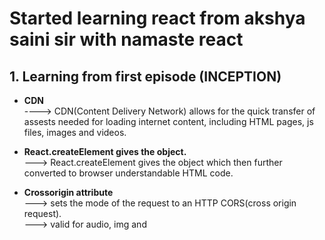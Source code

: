 # Started learning react from akshya saini sir with namaste react
## 1. Learning from first episode (INCEPTION)
+ **CDN** <br>
          ----> CDN(Content Delivery Network) allows for the quick transfer of assests needed for loading internet content, including HTML pages, js files, images and videos. <br>

+ **React.createElement gives the object.**<br>
 ---> React.createElement gives the object which then further converted to browser understandable HTML code.

+ **Crossorigin attribute**<br>
 ---> sets the mode of the request to an HTTP CORS(cross origin request).<br>
 ---> valid for audio, img and <script> etc tags.

+ **Library vs framework**<br>
  ---> Library can be applied to the small portion of the page.<br>
  ---> Framework comes with the load, can't be applied to specific part of the page.<br>
  <br>
  
## 2. Learning from second episode (Ignite Your App)

+ **NPM** <br>
      ---> NPM doesn't stand for Node Package Manager, it's actually a package manager.<br>
  
+ **Package.json**<br>
    ---> package.json is a configuration file for npm.<br>
    ---> package.json file keeps track of all the packages/dependencies which are installed.<br>
  
+ **dev dependencies vs normal dependencies**<br>
   ---> package is installed as **dev dependencies** when we want to use package for development and testing purpose.<br>
   ---> package is installed as **normal dependencies** for production purpose.<br>

+ **Parcel, webpack, vite are the bundler which powers our app**<br>

+ **caret(^) and tilde(-)**<br>
    ---> Caret(^) will update the minor version of the packages.<br>
    ---> Tilde(-) will install the major version.<br>

+ **Package-lock.json**<br>
    ---> keeps track of excat versions of packages/dependencies also keeps the track of all the transitive dependencies.<br>
  
+ **Transitive dependencies**<br>
    ---> Dependencies having their own dependencies this dependencies have their own dependencies.<br>
    
+ **node_module**<br>
    ---> Contains the codes of all the dependencies which are mentioned in package.json file.<br>
  
+ **npx: To execute a package**<br>
+ **npm: To install a package**<br>

+ **npx parcel file.html (start our app)**<br>

+ **<script type="module">**<br>
   ---> script will consider js as module not as normal script.<br>
   ---> which will allow use to seperate/breake code into multiple files.<br>
+ **Role of parcel(working of parcel)**<br>
    ---> **HMR(Hot Module Replacement)**: automatically refresh the page after saving the file.<br>
    ---> **File watching algorithm** (written in c++).<br>
    ---> **Caching**<br>
    ---> **Image optimisation**<br>
    ---> **Minification/compression** remove extra spaces etc.<br>
    ---> **Bundling all the files**<br>
    ---> **Consistent hashing**<br>
    ---> **Code splitting**<br>
    ---> **Differential bundling** support older browser.<br>
    ---> **Diagnostic** <br>
    ---> **Bettor error handling** <br>
    ---> **tree shaking** removes unused code. <br>
    
+ **dist folder**
    ---> when app is live what we see on page comes from dist folder.

+ **browserlist**<br>
    ---> To make our app compatible to older browser version.<br>
    ---> example: "browserlist":[
                "last 2 chrome version",
                "last 2 safari version"
               ]

## 3. Learning form third episode(Laying the foundation)

+ **script in package.json**<br>
     ---> "script" : { "start": "parcel index.html",
                       "build" : "parcel build index.html"
  }
     ---> now i can run the project by just **npm run start**

+ **JSX is not the part of react**

+ **JSX is not html in js**

+ **JSX is html like syntax**

+ **babel transpiles/convert the jsx to browser understandable code**

+ **React.createElement --> ReactElement - js object --> HTML Element(render)**

+ ** jsx --> React.createElement --> js object --> HTML Element(render) **

+ **class based component(old) vs Functional component(new)**

+ **Functional component is normal javascript function**

+ **component name should start with capital letter**

+ **React functional component is a function which return some piece of JSX**

+ **Component Composition is a component inside component**

+ **We can write javascript insidie JSX using "{}"**

+ **We can execute component in three ways**<br>
  ---> {Title()}
  ---> <Title> </Title>
  ---> <Title/>

## 4. Learning from fourth episode (Talk is cheap show me the code)

+ **Before building your app/project we should first plan our structure and flow of our app**<br>

+ **Configdriven UI**<br>

  ---> Controlling your UI using data(config).<br>
  ---> Changing interface according to data which comes from backend.<br>
 web application consist of UI and data layer.<br>
  ---> it is very important that our ui layer syncs with data layer.<br>

+ **Optional chaining**<br>

  ---> Normal way to get data from obj is: obj.name.<br>
  ---> what if our data/obj will come in production or will come dynamically or will come after some time.<br>
  ---> so if we use "obj.name" it will give error, bcz obj.name is not there yet, it will come later.<br>
  ---> so we will use optional chaining i.e adding "?".<br>
  ---> "obj?.name".<br>

+ **we can use array.map() fuction to iterate an array and display data**<br>

  
+ **key**<br>

  ---> It is important to give keys to all the element in the array, most important while using map() function.<br>
  ---> key uniquely represent all the elements in the array.<br>
  ---> If we will not give keys, react will re-render all the components again and again every time when new element will be added.<br>
  ---> If we will give keys react will only render new element.<br>

### Learning from fifth episode (Let's get Hooked)

+ **Keep your component in seprate file and name file same as component**

+ **Component name should start with capital letter**

+ **Never keep hard coded/constant value in your component make a seperate file/folder**

+ **Default vs named export/import**

    ---> **Default** export is only allowed once in a file.
    ---> We can do multiple **Named** export in a file.
    ---> Default export/import syntax
       ---> export default "name".
       ---> import "name" from "file_dest".
    ---> import export/import syntax
       ---> export "name".
       ---> import { "name" } from "file_dest".

+ **React is fast because it can do faster dom manipulation.**
  
+ **Hookes**

+ **Hooks are normal js function written by developer**

+ **Most important hooks**
    ---> useState()
    ---> useEffect()

+ **Before using hooks import it as name import from react**

+ **hooks sync ui layer with data layer**

+ **useState() syntax**

    ---> Const[value, setValue] = useState("initialvalue")
  

  
Most React tutorials typically commence with the installation of a bundler and swiftly transition to React code. However, this particular tutorial takes a distinctive approach by elucidating the entire process from the ground up. It delves into the intricacies of constructing React, leaving me astounded and pleasantly surprised at every turn. Each minute unfolds a new revelation, fostering a continuous learning experience.
